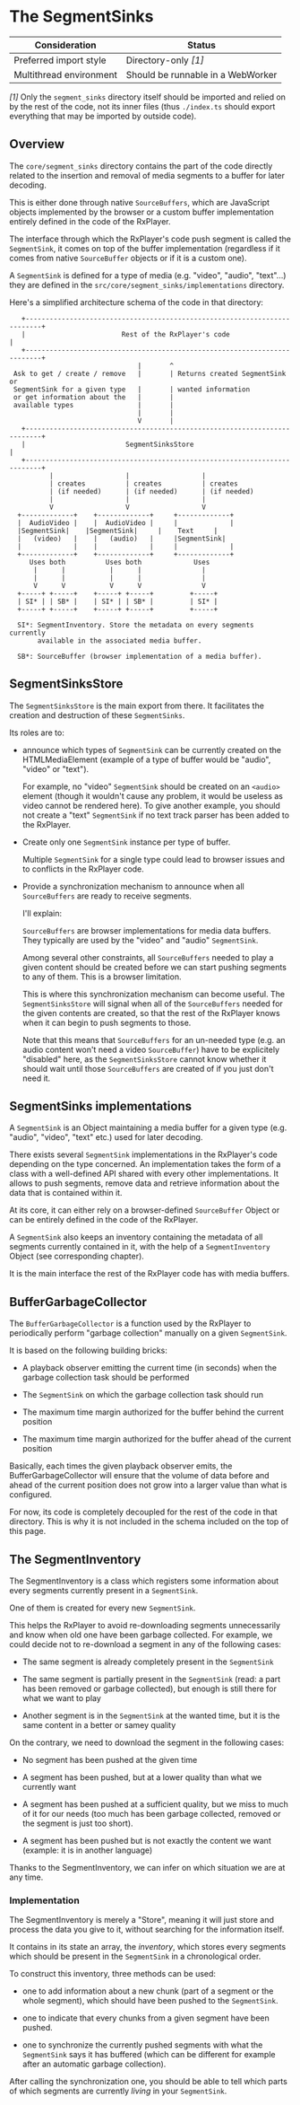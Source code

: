 # The SegmentSinks

| Consideration           | Status                            |
| ----------------------- | --------------------------------- |
| Preferred import style  | Directory-only _[1]_              |
| Multithread environment | Should be runnable in a WebWorker |

_[1]_ Only the `segment_sinks` directory itself should be imported and relied on by the
rest of the code, not its inner files (thus `./index.ts` should export everything that may
be imported by outside code).

## Overview

The `core/segment_sinks` directory contains the part of the code directly related to the
insertion and removal of media segments to a buffer for later decoding.

This is either done through native `SourceBuffers`, which are JavaScript objects
implemented by the browser or a custom buffer implementation entirely defined in the code
of the RxPlayer.

The interface through which the RxPlayer's code push segment is called the `SegmentSink`,
it comes on top of the buffer implementation (regardless if it comes from native
`SourceBuffer` objects or if it is a custom one).

A `SegmentSink` is defined for a type of media (e.g. "video", "audio", "text"...) they are
defined in the `src/core/segment_sinks/implementations` directory.

Here's a simplified architecture schema of the code in that directory:

```
   +--------------------------------------------------------------------------+
   |                        Rest of the RxPlayer's code                       |
   +--------------------------------------------------------------------------+
                                |       ^
 Ask to get / create / remove   |       | Returns created SegmentSink or
 SegmentSink for a given type   |       | wanted information
 or get information about the   |       |
 available types                |       |
                                |       |
                                V       |
   +--------------------------------------------------------------------------+
   |                         SegmentSinksStore                              |
   +--------------------------------------------------------------------------+
          |                  |                  |
          | creates          | creates          | creates
          | (if needed)      | (if needed)      | (if needed)
          |                  |                  |
          V                  V                  V
  +-------------+    +-------------+     +-------------+
  |  AudioVideo |    |  AudioVideo |     |             |
  |SegmentSink|    |SegmentSink|     |    Text     |
  |   (video)   |    |   (audio)   |     |SegmentSink|
  |             |    |             |     |             |
  +-------------+    +-------------+     +-------------+
     Uses both          Uses both             Uses
      |      |           |      |               |
      |      |           |      |               |
      V      V           V      V               V
  +-----+ +-----+    +-----+ +-----+         +-----+
  | SI* | | SB* |    | SI* | | SB* |         | SI* |
  +-----+ +-----+    +-----+ +-----+         +-----+

  SI*: SegmentInventory. Store the metadata on every segments currently
       available in the associated media buffer.

  SB*: SourceBuffer (browser implementation of a media buffer).
```

## SegmentSinksStore

The `SegmentSinksStore` is the main export from there. It facilitates the creation and
destruction of these `SegmentSinks`.

Its roles are to:

- announce which types of `SegmentSink` can be currently created on the HTMLMediaElement
  (example of a type of buffer would be "audio", "video" or "text").

  For example, no "video" `SegmentSink` should be created on an `<audio>` element (though
  it wouldn't cause any problem, it would be useless as video cannot be rendered here). To
  give another example, you should not create a "text" `SegmentSink` if no text track
  parser has been added to the RxPlayer.

- Create only one `SegmentSink` instance per type of buffer.

  Multiple `SegmentSink` for a single type could lead to browser issues and to conflicts
  in the RxPlayer code.

- Provide a synchronization mechanism to announce when all `SourceBuffers` are ready to
  receive segments.

  I'll explain:

  `SourceBuffers` are browser implementations for media data buffers. They typically are
  used by the "video" and "audio" `SegmentSink`.

  Among several other constraints, all `SourceBuffers` needed to play a given content
  should be created before we can start pushing segments to any of them. This is a browser
  limitation.

  This is where this synchronization mechanism can become useful. The `SegmentSinksStore`
  will signal when all of the `SourceBuffers` needed for the given contents are created,
  so that the rest of the RxPlayer knows when it can begin to push segments to those.

  Note that this means that `SourceBuffers` for an un-needed type (e.g. an audio content
  won't need a video `SourceBuffer`) have to be explicitely "disabled" here, as the
  `SegmentSinksStore` cannot know whether it should wait until those `SourceBuffers` are
  created of if you just don't need it.

## SegmentSinks implementations

A `SegmentSink` is an Object maintaining a media buffer for a given type (e.g. "audio",
"video", "text" etc.) used for later decoding.

There exists several `SegmentSink` implementations in the RxPlayer's code depending on the
type concerned. An implementation takes the form of a class with a well-defined API shared
with every other implementations. It allows to push segments, remove data and retrieve
information about the data that is contained within it.

At its core, it can either rely on a browser-defined `SourceBuffer` Object or can be
entirely defined in the code of the RxPlayer.

A `SegmentSink` also keeps an inventory containing the metadata of all segments currently
contained in it, with the help of a `SegmentInventory` Object (see corresponding chapter).

It is the main interface the rest of the RxPlayer code has with media buffers.

## BufferGarbageCollector

The `BufferGarbageCollector` is a function used by the RxPlayer to periodically perform
"garbage collection" manually on a given `SegmentSink`.

It is based on the following building bricks:

- A playback observer emitting the current time (in seconds) when the garbage collection
  task should be performed

- The `SegmentSink` on which the garbage collection task should run

- The maximum time margin authorized for the buffer behind the current position

- The maximum time margin authorized for the buffer ahead of the current position

Basically, each times the given playback observer emits, the BufferGarbageCollector will
ensure that the volume of data before and ahead of the current position does not grow into
a larger value than what is configured.

For now, its code is completely decoupled for the rest of the code in that directory. This
is why it is not included in the schema included on the top of this page.

## The SegmentInventory

The SegmentInventory is a class which registers some information about every segments
currently present in a `SegmentSink`.

One of them is created for every new `SegmentSink`.

This helps the RxPlayer to avoid re-downloading segments unnecessarily and know when old
one have been garbage collected. For example, we could decide not to re-download a segment
in any of the following cases:

- The same segment is already completely present in the `SegmentSink`

- The same segment is partially present in the `SegmentSink` (read: a part has been
  removed or garbage collected), but enough is still there for what we want to play

- Another segment is in the `SegmentSink` at the wanted time, but it is the same content
  in a better or samey quality

On the contrary, we need to download the segment in the following cases:

- No segment has been pushed at the given time

- A segment has been pushed, but at a lower quality than what we currently want

- A segment has been pushed at a sufficient quality, but we miss to much of it for our
  needs (too much has been garbage collected, removed or the segment is just too short).

- A segment has been pushed but is not exactly the content we want (example: it is in
  another language)

Thanks to the SegmentInventory, we can infer on which situation we are at any time.

### Implementation

The SegmentInventory is merely a "Store", meaning it will just store and process the data
you give to it, without searching for the information itself.

It contains in its state an array, the _inventory_, which stores every segments which
should be present in the `SegmentSink` in a chronological order.

To construct this inventory, three methods can be used:

- one to add information about a new chunk (part of a segment or the whole segment), which
  should have been pushed to the `SegmentSink`.

- one to indicate that every chunks from a given segment have been pushed.

- one to synchronize the currently pushed segments with what the `SegmentSink` says it has
  buffered (which can be different for example after an automatic garbage collection).

After calling the synchronization one, you should be able to tell which parts of which
segments are currently _living_ in your `SegmentSink`.
